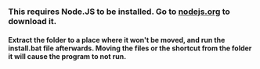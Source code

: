 ### This requires Node.JS to be installed. Go to [nodejs.org](https://nodejs.org/) to download it.
#### Extract the folder to a place where it won't be moved, and run the install.bat file afterwards. Moving the files or the shortcut from the folder it will cause the program to not run.

